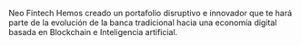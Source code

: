 Neo Fintech
Hemos creado un portafolio disruptivo e innovador que te hará parte de la evolución de la banca tradicional hacia una economía digital basada en Blockchain e Inteligencia artificial.
